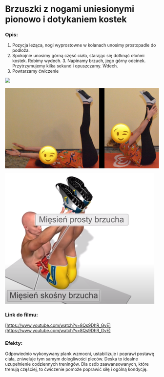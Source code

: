 # Brzuszki z nogami uniesionymi pionowo i dotykaniem kostek

### Opis:
1. Pozycja leżąca, nogi wyprostowne w kolanach unosimy prostopadle do podłoża. 
2. Spokojnie unosimy górną część ciała, starając się dotknąć dłońmi kostek. Robimy wydech. 3. Napinamy brzuch, jego górny odcinek. Przytrzymujemy kilka sekund i opuszczamy. Wdech.
4. Powtarzamy ćwiczenie


![](exercise/brzuszki_z_nogami/brzuszki-z-nogami-w-górze.gif)

![](exercise/brzuszki_z_nogami/brzuszki_nogi.png)

![](exercise/brzuszki_z_nogami/rece_do_kostek.png)

### Link do filmu:
[https://www.youtube.com/watch?v=8Qs9DhR_GvE](https://www.youtube.com/watch?v=8Qs9DhR_GvE)

### Efekty:
Odpowiednio wykonywany plank wzmocni, ustabilizuje i poprawi postawę ciała, zniweluje tym samym dolegliwości pleców. Deska to idealne uzupełnienie codziennych treningów. Dla osób zaawansowanych, które trenują częściej, to ćwiczenie pomoże poprawić siłę i ogólną kondycję.
